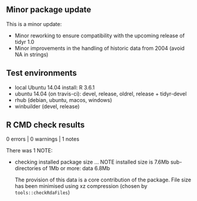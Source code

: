 ## Minor package update

This is a minor update:

- Minor reworking to ensure compatibility with the upcoming release of tidyr 1.0
- Minor improvements in the handling of historic data from 2004 (avoid NA in strings)


## Test environments
* local Ubuntu 14.04 install: R 3.6.1
* ubuntu 14.04 (on travis-ci): devel, release, oldrel, release + tidyr-devel
* rhub (debian, ubuntu, macos, windows)
* winbuilder (devel, release)

## R CMD check results

0 errors | 0 warnings | 1 notes


There was 1 NOTE:

* checking installed package size ... NOTE
  installed size is  7.6Mb
    sub-directories of 1Mb or more:
    data   6.8Mb
  
  The provision of this data is a core contribution of the package. File size
  has been minimised using xz compression (chosen by `tools::checkRdaFiles`)
